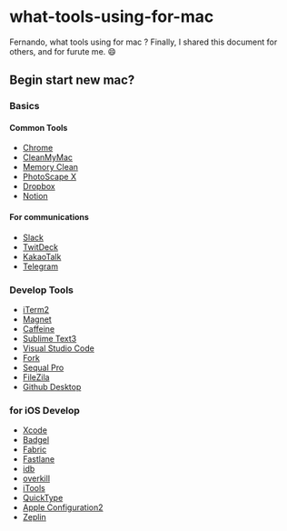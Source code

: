 # what-tools-using-for-mac
Fernando, what tools using for mac ? 
Finally, I shared this document for others, and for furute me. :smile:


## Begin start new mac?  

### Basics

#### Common Tools 

- [Chrome]()
- [CleanMyMac]() 
- [Memory Clean]()
- [PhotoScape X]()
- [Dropbox]()
- [Notion]()


#### For communications

- [Slack]()
- [TwitDeck]()
- [KakaoTalk]()
- [Telegram]()

### Develop Tools 

- [iTerm2](https://www.iterm2.com/) 
- [Magnet](https://itunes.apple.com/kr/app/magnet-%EB%A7%88%EA%B7%B8%EB%84%B7/id441258766?mt=12) 
- [Caffeine]()
- [Sublime Text3](https://www.sublimetext.com/3)
- [Visual Studio Code](https://code.visualstudio.com/)
- [Fork](https://git-fork.com/)
- [Sequal Pro]()
- [FileZila]()
- [Github Desktop]()


### for iOS Develop

- [Xcode](https://github.com/xcpretty/xcode-install)
- [Badgel](https://github.com/yagiz/Bagel)
- [Fabric](https://get.fabric.io/)
- [Fastlane](https://fastlane.tools/)
- [idb](https://github.com/facebook/idb)
- [overkill](https://github.com/KrauseFx/overkill-for-mac)
- [iTools]()
- [QuickType]()
- [Apple Configuration2]()
- [Zeplin]()
